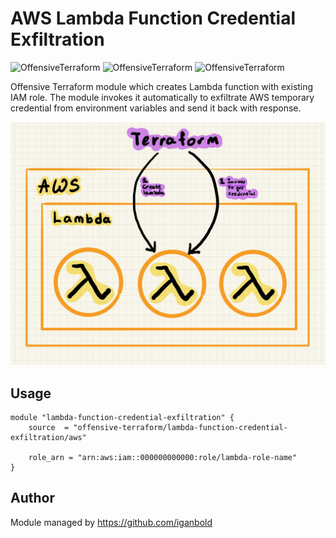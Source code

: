 # AWS Lambda Function Credential Exfiltration

![OffensiveTerraform](https://img.shields.io/badge/hack-success)
![OffensiveTerraform](https://img.shields.io/badge/offensive-terraform-blueviolet)
![OffensiveTerraform](https://img.shields.io/badge/aws-important)

Offensive Terraform module which creates Lambda function with existing IAM role. The module invokes it automatically to exfiltrate AWS temporary credential from environment variables and send it back with response.

![Attack Diagram](https://raw.githubusercontent.com/offensive-terraform/terraform-aws-lambda-function-credential-exfiltration/master/diagram.jpg)

## Usage
```
module "lambda-function-credential-exfiltration" {
    source  = "offensive-terraform/lambda-function-credential-exfiltration/aws"

    role_arn = "arn:aws:iam::000000000000:role/lambda-role-name"
}
```
## Author
Module managed by https://github.com/iganbold
